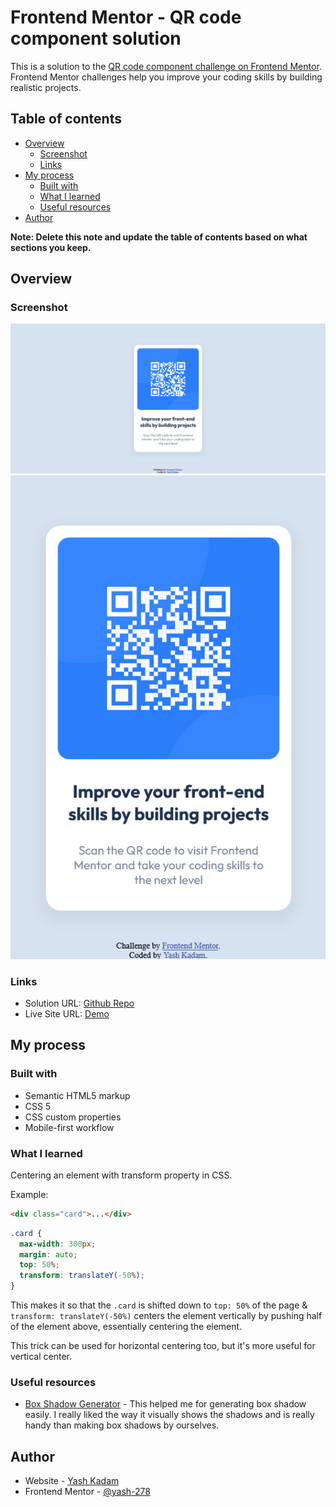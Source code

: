 # Frontend Mentor - QR code component solution

This is a solution to the [QR code component challenge on Frontend Mentor](https://www.frontendmentor.io/challenges/qr-code-component-iux_sIO_H). Frontend Mentor challenges help you improve your coding skills by building realistic projects.

## Table of contents

- [Overview](#overview)
  - [Screenshot](#screenshot)
  - [Links](#links)
- [My process](#my-process)
  - [Built with](#built-with)
  - [What I learned](#what-i-learned)
  - [Useful resources](#useful-resources)
- [Author](#author)

**Note: Delete this note and update the table of contents based on what sections you keep.**

## Overview

### Screenshot

![Desktop](./completed/desktop.png)
![Mobile](./completed/mobile.png)

### Links

- Solution URL: [Github Repo](https://github.com/yash-278/Frontend-Mentor-Challenges/tree/main/QR%20code%20component)
- Live Site URL: [Demo](https://yash-278.github.io/Frontend-Mentor-Challenges/QR%20code%20component/index.html)

## My process

### Built with

- Semantic HTML5 markup
- CSS 5
- CSS custom properties
- Mobile-first workflow

### What I learned

Centering an element with transform property in CSS.

Example:

```html
<div class="card">...</div>
```

```css
.card {
  max-width: 300px;
  margin: auto;
  top: 50%;
  transform: translateY(-50%);
}
```

This makes it so that the `.card` is shifted down to `top: 50%` of the page & `transform: translateY(-50%)` centers the element vertically by pushing half of the element above, essentially centering the element.

This trick can be used for horizontal centering too, but it's more useful for vertical center.

### Useful resources

- [Box Shadow Generator](https://html-css-js.com/css/generator/box-shadow/) - This helped me for generating box shadow easily. I really liked the way it visually shows the shadows and is really handy than making box shadows by ourselves.

## Author

- Website - [Yash Kadam](https://www.yashkadam.cf)
- Frontend Mentor - [@yash-278](https://www.frontendmentor.io/profile/yash-278)
